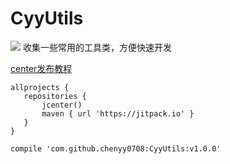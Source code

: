 # CyyUtils

[![](https://jitpack.io/v/chenyy0708/CyyUtils.svg)](https://jitpack.io/#chenyy0708/CyyUtils)
收集一些常用的工具类，方便快速开发


[center发布教程](http://blog.csdn.net/lmj623565791/article/details/51148825)

 ```
allprojects {
    repositories {
        jcenter()
        maven { url 'https://jitpack.io' }
    }
}
```

`compile 'com.github.chenyy0708:CyyUtils:v1.0.0'`
